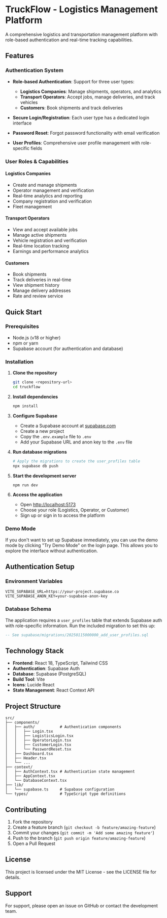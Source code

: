 # TruckFlow - Logistics Management Platform

A comprehensive logistics and transportation management platform with role-based authentication and real-time tracking capabilities.

## Features

### Authentication System

- **Role-based Authentication**: Support for three user types:
  - **Logistics Companies**: Manage shipments, operators, and analytics
  - **Transport Operators**: Accept jobs, manage deliveries, and track vehicles
  - **Customers**: Book shipments and track deliveries

- **Secure Login/Registration**: Each user type has a dedicated login interface
- **Password Reset**: Forgot password functionality with email verification
- **User Profiles**: Comprehensive user profile management with role-specific fields

### User Roles & Capabilities

#### Logistics Companies

- Create and manage shipments
- Operator management and verification
- Real-time analytics and reporting
- Company registration and verification
- Fleet management

#### Transport Operators

- View and accept available jobs
- Manage active shipments
- Vehicle registration and verification
- Real-time location tracking
- Earnings and performance analytics

#### Customers

- Book shipments
- Track deliveries in real-time
- View shipment history
- Manage delivery addresses
- Rate and review service

## Quick Start

### Prerequisites

- Node.js (v18 or higher)
- npm or yarn
- Supabase account (for authentication and database)

### Installation

1. **Clone the repository**

   ```bash
   git clone <repository-url>
   cd truckflow
   ```

2. **Install dependencies**

   ```bash
   npm install
   ```

3. **Configure Supabase**
   - Create a Supabase account at [supabase.com](https://supabase.com)
   - Create a new project
   - Copy the `.env.example` file to `.env`
   - Add your Supabase URL and anon key to the `.env` file

4. **Run database migrations**

   ```bash
   # Apply the migrations to create the user_profiles table
   npx supabase db push
   ```

5. **Start the development server**

   ```bash
   npm run dev
   ```

6. **Access the application**
   - Open [http://localhost:5173](http://localhost:5173)
   - Choose your role (Logistics, Operator, or Customer)
   - Sign up or sign in to access the platform

### Demo Mode

If you don't want to set up Supabase immediately, you can use the demo mode by clicking "Try Demo Mode" on the login page. This allows you to explore the interface without authentication.

## Authentication Setup

### Environment Variables

```env
VITE_SUPABASE_URL=https://your-project.supabase.co
VITE_SUPABASE_ANON_KEY=your-supabase-anon-key
```

### Database Schema

The application requires a `user_profiles` table that extends Supabase auth with role-specific information. Run the included migration to set this up:

```sql
-- See supabase/migrations/20250115000000_add_user_profiles.sql
```

## Technology Stack

- **Frontend**: React 18, TypeScript, Tailwind CSS
- **Authentication**: Supabase Auth
- **Database**: Supabase (PostgreSQL)
- **Build Tool**: Vite
- **Icons**: Lucide React
- **State Management**: React Context API

## Project Structure

```
src/
├── components/
│   ├── auth/           # Authentication components
│   │   ├── Login.tsx
│   │   ├── LogisticsLogin.tsx
│   │   ├── OperatorLogin.tsx
│   │   ├── CustomerLogin.tsx
│   │   └── PasswordReset.tsx
│   ├── Dashboard.tsx
│   ├── Header.tsx
│   └── ...
├── context/
│   ├── AuthContext.tsx # Authentication state management
│   ├── AppContext.tsx
│   └── DatabaseContext.tsx
├── lib/
│   └── supabase.ts     # Supabase configuration
└── types/              # TypeScript type definitions
```

## Contributing

1. Fork the repository
2. Create a feature branch (`git checkout -b feature/amazing-feature`)
3. Commit your changes (`git commit -m 'Add some amazing feature'`)
4. Push to the branch (`git push origin feature/amazing-feature`)
5. Open a Pull Request

## License

This project is licensed under the MIT License - see the LICENSE file for details.

## Support

For support, please open an issue on GitHub or contact the development team.
